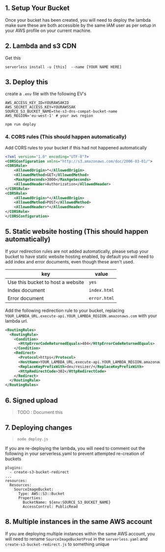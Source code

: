 ## 1. Setup Your Bucket

Once your bucket has been created, you will need to deploy the lambda make sure these are both accessible by the same IAM user as per setup in your AWS profile on your current machine.

## 2. Lambda and s3 CDN

Get this

```
serverless install -u [this]  --name [YOUR NAME HERE]
```

## 3. Deploy this

create a `.env` file with the following EV's
```
AWS_ACCESS_KEY_ID=YOURAWSAKID
AWS_SECRET_ACCESS_KEY=YOURAWSSAK
SOURCE_S3_BUCKET_NAME=the-s3-dns-compat-bucket-name
AWS_REGION='eu-west-1' # your aws region
```

```
npm run deploy
```

### 4. CORS rules (This should happen automatically)

Add CORS rules to your bucket if this had not happened automatically

```xml
<?xml version="1.0" encoding="UTF-8"?>
<CORSConfiguration xmlns="http://s3.amazonaws.com/doc/2006-03-01/">
<CORSRule>
    <AllowedOrigin>*</AllowedOrigin>
    <AllowedMethod>GET</AllowedMethod>
    <MaxAgeSeconds>3000</MaxAgeSeconds>
    <AllowedHeader>Authorization</AllowedHeader>
</CORSRule>
<CORSRule>
    <AllowedOrigin>*</AllowedOrigin>
    <AllowedMethod>POST</AllowedMethod>
    <AllowedHeader>*</AllowedHeader>
</CORSRule>
</CORSConfiguration>
```

## 5. Static website hosting (This should happen automatically)

If your redirection rules are not added automatically, please setup your bucket to have static website hosting enabled, by default you will need to add index and error documents, even though these aren't used.

|key    |value  |
|---	|---	|
|Use this bucket to host a website |`yes`|
|Index document |`index.html`|
|Error document |`error.html`|

Add the following redirection rule to your bucket, replacing `YOUR_LAMBDA_URL.execute-api.YOUR_LAMBDA_REGION.amazonaws.com` with your lambda url.

```xml
<RoutingRules>
  <RoutingRule>
    <Condition>
      <HttpErrorCodeReturnedEquals>404</HttpErrorCodeReturnedEquals>
    </Condition>
    <Redirect>
      <Protocol>https</Protocol>
      <HostName>YOUR_LAMBDA_URL.execute-api.YOUR_LAMBDA_REGION.amazonaws.com</HostName>
      <ReplaceKeyPrefixWith>dev/resizer/</ReplaceKeyPrefixWith>
      <HttpRedirectCode>302</HttpRedirectCode>
    </Redirect>
  </RoutingRule>
</RoutingRules>
```

## 6. Signed upload

> TODO : Document this

## 7. Deploying changes

> ``` node deploy.js ```

If you are re-deploying the lambda, you will need to comment out the following in your serverless.yaml to prevent attempted re-creation of buckets

```
plugins:
  - create-s3-bucket-redirect
...
resources:
  Resources:
    SourceImageBucket:
      Type: AWS::S3::Bucket
      Properties:
        BucketName: ${env:SOURCE_S3_BUCKET_NAME}
        AccessControl: PublicRead
```

## 8. Multiple instances in the same AWS account

If you are deploying multiple instances within the same AWS account, you will need to rename `SourceImageBucketProd` in the `serverless.yaml` and `create-s3-bucket-redirect.js` to something unique